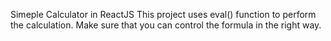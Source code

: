 Simeple Calculator in ReactJS
This project uses eval() function to perform the calculation. Make sure that you can control the formula in the right way.
